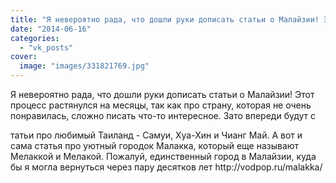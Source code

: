 ```yaml
---
title: "Я невероятно рада, что дошли руки дописать статьи о Малайзии! Этот процесс растянулся на месяцы, так..."
date: "2014-06-16"
categories: 
  - "vk_posts"
cover:
  image: "images/331821769.jpg"
---
```


Я невероятно рада, что дошли руки дописать статьи о Малайзии! Этот процесс растянулся на месяцы, так как про страну, которая не очень понравилась, сложно писать что-то интересное. Зато впереди будут с

<!--more--> татьи про любимый Таиланд - Самуи, Хуа-Хин и Чианг Май. А вот и сама статья про уютный городок Малакка, который еще называют Мелаккой и Мелакой. Пожалуй, единственный город в Малайзии, куда бы я могла вернуться через пару десятков лет http://vodpop.ru/malakka/
